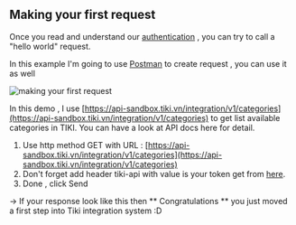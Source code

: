 ## Making your first request

Once you read and understand our [authentication](#authentication) , you can try to call a "hello world" request.

In this example I'm going to use [Postman](https://documenter.getpostman.com/view/4164542/SWEDyZ6r?version=latest) to create request , you can use it as well 

![making your first request](https://salt.tikicdn.com/ts/docs/14/39/61/2d9de8c00ac14f1ae30986da50d6f597.png)

In this demo , I use [https://api-sandbox.tiki.vn/integration/v1/categories](https://api-sandbox.tiki.vn/integration/v1/categories) to get list available categories in TIKI. You can have a look at API docs here for detail.

1. Use http method GET with URL : [https://api-sandbox.tiki.vn/integration/v1/categories](https://api-sandbox.tiki.vn/integration/v1/categories) 
2. Don't forget add header tiki-api with value is your token get from [here](#authentication).
3. Done , click Send 

→ If your response look like this then  ** Congratulations ** you just moved a first step into Tiki integration system :D
